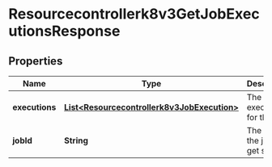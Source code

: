 

# Resourcecontrollerk8v3GetJobExecutionsResponse


## Properties

| Name | Type | Description | Notes |
|------------ | ------------- | ------------- | -------------|
|**executions** | [**List&lt;Resourcecontrollerk8v3JobExecution&gt;**](Resourcecontrollerk8v3JobExecution.md) | The executions for the job. |  [optional] |
|**jobId** | **String** | The ID of the job to get status. |  [optional] |



